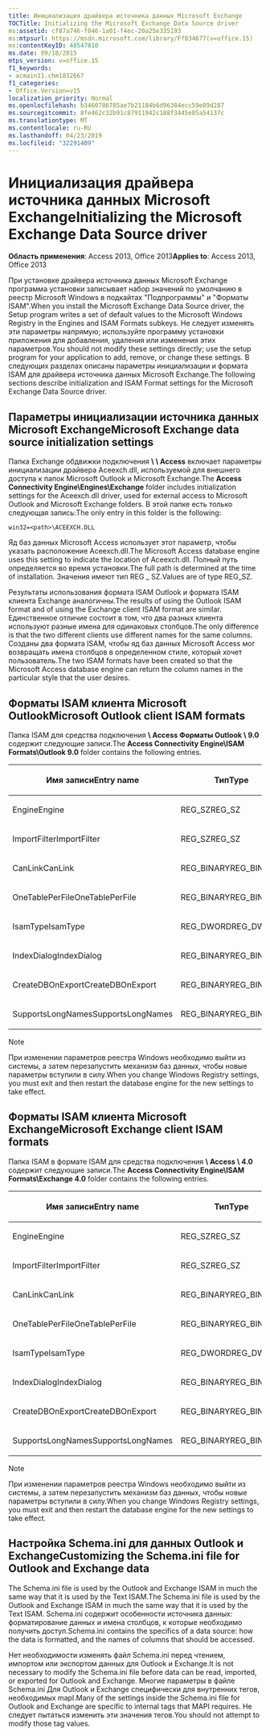 ```yaml
---
title: Инициализация драйвера источника данных Microsoft Exchange
TOCTitle: Initializing the Microsoft Exchange Data Source driver
ms:assetid: cf87a746-f846-1a01-f4ec-20a25e335193
ms:mtpsurl: https://msdn.microsoft.com/library/Ff834677(v=office.15)
ms:contentKeyID: 48547810
ms.date: 09/18/2015
mtps_version: v=office.15
f1_keywords:
- acmain11.chm1032667
f1_categories:
- Office.Version=v15
localization_priority: Normal
ms.openlocfilehash: b3460786785ae7b21184b6d96384ecc59e89d287
ms.sourcegitcommit: 8fe462c32b91c87911942c188f3445e85a54137c
ms.translationtype: MT
ms.contentlocale: ru-RU
ms.lasthandoff: 04/23/2019
ms.locfileid: "32291409"
---
```

# <a name="initializing-the-microsoft-exchange-data-source-driver"></a><span data-ttu-id="87b29-102">Инициализация драйвера источника данных Microsoft Exchange</span><span class="sxs-lookup"><span data-stu-id="87b29-102">Initializing the Microsoft Exchange Data Source driver</span></span>

<span data-ttu-id="87b29-103">**Область применения**: Access 2013, Office 2013</span><span class="sxs-lookup"><span data-stu-id="87b29-103">**Applies to**: Access 2013, Office 2013</span></span>

<span data-ttu-id="87b29-104">При установке драйвера источника данных Microsoft Exchange программа установки записывает набор значений по умолчанию в реестр Microsoft Windows в подкайтах "Подпрограммы" и "Форматы ISAM".</span><span class="sxs-lookup"><span data-stu-id="87b29-104">When you install the Microsoft Exchange Data Source driver, the Setup program writes a set of default values to the Microsoft Windows Registry in the Engines and ISAM Formats subkeys.</span></span> <span data-ttu-id="87b29-105">Не следует изменять эти параметры напрямую; используйте программу установки приложения для добавления, удаления или изменения этих параметров.</span><span class="sxs-lookup"><span data-stu-id="87b29-105">You should not modify these settings directly; use the setup program for your application to add, remove, or change these settings.</span></span> <span data-ttu-id="87b29-106">В следующих разделах описаны параметры инициализации и формата ISAM для драйвера источника данных Microsoft Exchange.</span><span class="sxs-lookup"><span data-stu-id="87b29-106">The following sections describe initialization and ISAM Format settings for the Microsoft Exchange Data Source driver.</span></span>

## <a name="microsoft-exchange-data-source-initialization-settings"></a><span data-ttu-id="87b29-107">Параметры инициализации источника данных Microsoft Exchange</span><span class="sxs-lookup"><span data-stu-id="87b29-107">Microsoft Exchange data source initialization settings</span></span>

<span data-ttu-id="87b29-108">Папка Exchange обдвижки подключения **\\ \\ Access** включает параметры инициализации драйвера Aceexch.dll, используемой для внешнего доступа к папок Microsoft Outlook и Microsoft Exchange.</span><span class="sxs-lookup"><span data-stu-id="87b29-108">The **Access Connectivity Engine\\Engines\\Exchange** folder includes initialization settings for the Aceexch.dll driver, used for external access to Microsoft Outlook and Microsoft Exchange folders.</span></span> <span data-ttu-id="87b29-109">В этой папке есть только следующая запись:</span><span class="sxs-lookup"><span data-stu-id="87b29-109">The only entry in this folder is the following:</span></span>

`win32=<path>\ACEEXCH.DLL`

<span data-ttu-id="87b29-110">Яд баз данных Microsoft Access использует этот параметр, чтобы указать расположение Aceexch.dll.</span><span class="sxs-lookup"><span data-stu-id="87b29-110">The Microsoft Access database engine uses this setting to indicate the location of Aceexch.dll.</span></span> <span data-ttu-id="87b29-111">Полный путь определяется во время установки.</span><span class="sxs-lookup"><span data-stu-id="87b29-111">The full path is determined at the time of installation.</span></span> <span data-ttu-id="87b29-112">Значения имеют тип REG \_ SZ.</span><span class="sxs-lookup"><span data-stu-id="87b29-112">Values are of type REG\_SZ.</span></span>

<span data-ttu-id="87b29-113">Результаты использования формата ISAM Outlook и формата ISAM клиента Exchange аналогичны.</span><span class="sxs-lookup"><span data-stu-id="87b29-113">The results of using the Outlook ISAM format and of using the Exchange client ISAM format are similar.</span></span> <span data-ttu-id="87b29-114">Единственное отличие состоит в том, что два разных клиента используют разные имена для одинаковых столбцов.</span><span class="sxs-lookup"><span data-stu-id="87b29-114">The only difference is that the two different clients use different names for the same columns.</span></span> <span data-ttu-id="87b29-115">Созданы два формата ISAM, чтобы яд баз данных Microsoft Access мог возвращать имена столбцов в определенном стиле, который хочет пользователь.</span><span class="sxs-lookup"><span data-stu-id="87b29-115">The two ISAM formats have been created so that the Microsoft Access database engine can return the column names in the particular style that the user desires.</span></span>

## <a name="microsoft-outlook-client-isam-formats"></a><span data-ttu-id="87b29-116">Форматы ISAM клиента Microsoft Outlook</span><span class="sxs-lookup"><span data-stu-id="87b29-116">Microsoft Outlook client ISAM formats</span></span>

<span data-ttu-id="87b29-117">Папка ISAM для средства подключения **\\ Access Форматы Outlook \\ 9.0** содержит следующие записи.</span><span class="sxs-lookup"><span data-stu-id="87b29-117">The **Access Connectivity Engine\\ISAM Formats\\Outlook 9.0** folder contains the following entries.</span></span>

<table>
<colgroup>
<col style="width: 33%" />
<col style="width: 33%" />
<col style="width: 33%" />
</colgroup>
<thead>
<tr class="header">
<th><p><span data-ttu-id="87b29-118">Имя записи</span><span class="sxs-lookup"><span data-stu-id="87b29-118">Entry name</span></span></p></th>
<th><p><span data-ttu-id="87b29-119">Тип</span><span class="sxs-lookup"><span data-stu-id="87b29-119">Type</span></span></p></th>
<th><p><span data-ttu-id="87b29-120">Значение</span><span class="sxs-lookup"><span data-stu-id="87b29-120">Value</span></span></p></th>
</tr>
</thead>
<tbody>
<tr class="odd">
<td><p><span data-ttu-id="87b29-121">Engine</span><span class="sxs-lookup"><span data-stu-id="87b29-121">Engine</span></span></p></td>
<td><p><span data-ttu-id="87b29-122">REG_SZ</span><span class="sxs-lookup"><span data-stu-id="87b29-122">REG_SZ</span></span></p></td>
<td><p><span data-ttu-id="87b29-123">Exchange</span><span class="sxs-lookup"><span data-stu-id="87b29-123">Exchange</span></span></p></td>
</tr>
<tr class="even">
<td><p><span data-ttu-id="87b29-124">ImportFilter</span><span class="sxs-lookup"><span data-stu-id="87b29-124">ImportFilter</span></span></p></td>
<td><p><span data-ttu-id="87b29-125">REG_SZ</span><span class="sxs-lookup"><span data-stu-id="87b29-125">REG_SZ</span></span></p></td>
<td><p><span data-ttu-id="87b29-126">Outlook()</span><span class="sxs-lookup"><span data-stu-id="87b29-126">Outlook()</span></span></p></td>
</tr>
<tr class="odd">
<td><p><span data-ttu-id="87b29-127">CanLink</span><span class="sxs-lookup"><span data-stu-id="87b29-127">CanLink</span></span></p></td>
<td><p><span data-ttu-id="87b29-128">REG_BINARY</span><span class="sxs-lookup"><span data-stu-id="87b29-128">REG_BINARY</span></span></p></td>
<td><p><span data-ttu-id="87b29-129">01</span><span class="sxs-lookup"><span data-stu-id="87b29-129">01</span></span></p></td>
</tr>
<tr class="even">
<td><p><span data-ttu-id="87b29-130">OneTablePerFile</span><span class="sxs-lookup"><span data-stu-id="87b29-130">OneTablePerFile</span></span></p></td>
<td><p><span data-ttu-id="87b29-131">REG_BINARY</span><span class="sxs-lookup"><span data-stu-id="87b29-131">REG_BINARY</span></span></p></td>
<td><p><span data-ttu-id="87b29-132">00</span><span class="sxs-lookup"><span data-stu-id="87b29-132">00</span></span></p></td>
</tr>
<tr class="odd">
<td><p><span data-ttu-id="87b29-133">IsamType</span><span class="sxs-lookup"><span data-stu-id="87b29-133">IsamType</span></span></p></td>
<td><p><span data-ttu-id="87b29-134">REG_DWORD</span><span class="sxs-lookup"><span data-stu-id="87b29-134">REG_DWORD</span></span></p></td>
<td><p><span data-ttu-id="87b29-135">3 </span><span class="sxs-lookup"><span data-stu-id="87b29-135">3</span></span></p></td>
</tr>
<tr class="even">
<td><p><span data-ttu-id="87b29-136">IndexDialog</span><span class="sxs-lookup"><span data-stu-id="87b29-136">IndexDialog</span></span></p></td>
<td><p><span data-ttu-id="87b29-137">REG_BINARY</span><span class="sxs-lookup"><span data-stu-id="87b29-137">REG_BINARY</span></span></p></td>
<td><p><span data-ttu-id="87b29-138">00</span><span class="sxs-lookup"><span data-stu-id="87b29-138">00</span></span></p></td>
</tr>
<tr class="odd">
<td><p><span data-ttu-id="87b29-139">CreateDBOnExport</span><span class="sxs-lookup"><span data-stu-id="87b29-139">CreateDBOnExport</span></span></p></td>
<td><p><span data-ttu-id="87b29-140">REG_BINARY</span><span class="sxs-lookup"><span data-stu-id="87b29-140">REG_BINARY</span></span></p></td>
<td><p><span data-ttu-id="87b29-141">00</span><span class="sxs-lookup"><span data-stu-id="87b29-141">00</span></span></p></td>
</tr>
<tr class="even">
<td><p><span data-ttu-id="87b29-142">SupportsLongNames</span><span class="sxs-lookup"><span data-stu-id="87b29-142">SupportsLongNames</span></span></p></td>
<td><p><span data-ttu-id="87b29-143">REG_BINARY</span><span class="sxs-lookup"><span data-stu-id="87b29-143">REG_BINARY</span></span></p></td>
<td><p><span data-ttu-id="87b29-144">01</span><span class="sxs-lookup"><span data-stu-id="87b29-144">01</span></span></p></td>
</tr>
</tbody>
</table>



> [!NOTE]
> <span data-ttu-id="87b29-145">При изменении параметров реестра Windows необходимо выйти из системы, а затем перезапустить механизм баз данных, чтобы новые параметры вступили в силу.</span><span class="sxs-lookup"><span data-stu-id="87b29-145">When you change Windows Registry settings, you must exit and then restart the database engine for the new settings to take effect.</span></span>



## <a name="microsoft-exchange-client-isam-formats"></a><span data-ttu-id="87b29-146">Форматы ISAM клиента Microsoft Exchange</span><span class="sxs-lookup"><span data-stu-id="87b29-146">Microsoft Exchange client ISAM formats</span></span>

<span data-ttu-id="87b29-147">Папка ISAM в формате ISAM для средства подключения **\\ Access \\ 4.0** содержит следующие записи.</span><span class="sxs-lookup"><span data-stu-id="87b29-147">The **Access Connectivity Engine\\ISAM Formats\\Exchange 4.0** folder contains the following entries.</span></span>

<table>
<colgroup>
<col style="width: 33%" />
<col style="width: 33%" />
<col style="width: 33%" />
</colgroup>
<thead>
<tr class="header">
<th><p><span data-ttu-id="87b29-148">Имя записи</span><span class="sxs-lookup"><span data-stu-id="87b29-148">Entry name</span></span></p></th>
<th><p><span data-ttu-id="87b29-149">Тип</span><span class="sxs-lookup"><span data-stu-id="87b29-149">Type</span></span></p></th>
<th><p><span data-ttu-id="87b29-150">Значение</span><span class="sxs-lookup"><span data-stu-id="87b29-150">Value</span></span></p></th>
</tr>
</thead>
<tbody>
<tr class="odd">
<td><p><span data-ttu-id="87b29-151">Engine</span><span class="sxs-lookup"><span data-stu-id="87b29-151">Engine</span></span></p></td>
<td><p><span data-ttu-id="87b29-152">REG_SZ</span><span class="sxs-lookup"><span data-stu-id="87b29-152">REG_SZ</span></span></p></td>
<td><p><span data-ttu-id="87b29-153">Exchange</span><span class="sxs-lookup"><span data-stu-id="87b29-153">Exchange</span></span></p></td>
</tr>
<tr class="even">
<td><p><span data-ttu-id="87b29-154">ImportFilter</span><span class="sxs-lookup"><span data-stu-id="87b29-154">ImportFilter</span></span></p></td>
<td><p><span data-ttu-id="87b29-155">REG_SZ</span><span class="sxs-lookup"><span data-stu-id="87b29-155">REG_SZ</span></span></p></td>
<td><p><span data-ttu-id="87b29-156">Exchange()</span><span class="sxs-lookup"><span data-stu-id="87b29-156">Exchange()</span></span></p></td>
</tr>
<tr class="odd">
<td><p><span data-ttu-id="87b29-157">CanLink</span><span class="sxs-lookup"><span data-stu-id="87b29-157">CanLink</span></span></p></td>
<td><p><span data-ttu-id="87b29-158">REG_BINARY</span><span class="sxs-lookup"><span data-stu-id="87b29-158">REG_BINARY</span></span></p></td>
<td><p><span data-ttu-id="87b29-159">01</span><span class="sxs-lookup"><span data-stu-id="87b29-159">01</span></span></p></td>
</tr>
<tr class="even">
<td><p><span data-ttu-id="87b29-160">OneTablePerFile</span><span class="sxs-lookup"><span data-stu-id="87b29-160">OneTablePerFile</span></span></p></td>
<td><p><span data-ttu-id="87b29-161">REG_BINARY</span><span class="sxs-lookup"><span data-stu-id="87b29-161">REG_BINARY</span></span></p></td>
<td><p><span data-ttu-id="87b29-162">00</span><span class="sxs-lookup"><span data-stu-id="87b29-162">00</span></span></p></td>
</tr>
<tr class="odd">
<td><p><span data-ttu-id="87b29-163">IsamType</span><span class="sxs-lookup"><span data-stu-id="87b29-163">IsamType</span></span></p></td>
<td><p><span data-ttu-id="87b29-164">REG_DWORD</span><span class="sxs-lookup"><span data-stu-id="87b29-164">REG_DWORD</span></span></p></td>
<td><p><span data-ttu-id="87b29-165">3 </span><span class="sxs-lookup"><span data-stu-id="87b29-165">3</span></span></p></td>
</tr>
<tr class="even">
<td><p><span data-ttu-id="87b29-166">IndexDialog</span><span class="sxs-lookup"><span data-stu-id="87b29-166">IndexDialog</span></span></p></td>
<td><p><span data-ttu-id="87b29-167">REG_BINARY</span><span class="sxs-lookup"><span data-stu-id="87b29-167">REG_BINARY</span></span></p></td>
<td><p><span data-ttu-id="87b29-168">00</span><span class="sxs-lookup"><span data-stu-id="87b29-168">00</span></span></p></td>
</tr>
<tr class="odd">
<td><p><span data-ttu-id="87b29-169">CreateDBOnExport</span><span class="sxs-lookup"><span data-stu-id="87b29-169">CreateDBOnExport</span></span></p></td>
<td><p><span data-ttu-id="87b29-170">REG_BINARY</span><span class="sxs-lookup"><span data-stu-id="87b29-170">REG_BINARY</span></span></p></td>
<td><p><span data-ttu-id="87b29-171">00</span><span class="sxs-lookup"><span data-stu-id="87b29-171">00</span></span></p></td>
</tr>
<tr class="even">
<td><p><span data-ttu-id="87b29-172">SupportsLongNames</span><span class="sxs-lookup"><span data-stu-id="87b29-172">SupportsLongNames</span></span></p></td>
<td><p><span data-ttu-id="87b29-173">REG_BINARY</span><span class="sxs-lookup"><span data-stu-id="87b29-173">REG_BINARY</span></span></p></td>
<td><p><span data-ttu-id="87b29-174">01</span><span class="sxs-lookup"><span data-stu-id="87b29-174">01</span></span></p></td>
</tr>
</tbody>
</table>



> [!NOTE]
> <span data-ttu-id="87b29-175">При изменении параметров реестра Windows необходимо выйти из системы, а затем перезапустить механизм баз данных, чтобы новые параметры вступили в силу.</span><span class="sxs-lookup"><span data-stu-id="87b29-175">When you change Windows Registry settings, you must exit and then restart the database engine for the new settings to take effect.</span></span>



## <a name="customizing-the-schemaini-file-for-outlook-and-exchange-data"></a><span data-ttu-id="87b29-176">Настройка Schema.ini для данных Outlook и Exchange</span><span class="sxs-lookup"><span data-stu-id="87b29-176">Customizing the Schema.ini file for Outlook and Exchange data</span></span>

<span data-ttu-id="87b29-177">The Schema.ini file is used by the Outlook and Exchange ISAM in much the same way that it is used by the Text ISAM.</span><span class="sxs-lookup"><span data-stu-id="87b29-177">The Schema.ini file is used by the Outlook and Exchange ISAM in much the same way that it is used by the Text ISAM.</span></span> <span data-ttu-id="87b29-178">Schema.ini содержит особенности источника данных: форматирование данных и имена столбцов, к которые необходимо получить доступ.</span><span class="sxs-lookup"><span data-stu-id="87b29-178">Schema.ini contains the specifics of a data source: how the data is formatted, and the names of columns that should be accessed.</span></span>

<span data-ttu-id="87b29-179">Нет необходимости изменять файл Schema.ini перед чтением, импортом или экспортом данных для Outlook и Exchange.</span><span class="sxs-lookup"><span data-stu-id="87b29-179">It is not necessary to modify the Schema.ini file before data can be read, imported, or exported for Outlook and Exchange.</span></span> <span data-ttu-id="87b29-180">Многие параметры в файле Schema.ini Для Outlook и Exchange специфически для внутренних тегов, необходимых mapI.</span><span class="sxs-lookup"><span data-stu-id="87b29-180">Many of the settings inside the Schema.ini file for Outlook and Exchange are specific to internal tags that MAPI requires.</span></span> <span data-ttu-id="87b29-181">Не следует пытаться изменить эти значения тегов.</span><span class="sxs-lookup"><span data-stu-id="87b29-181">You should not attempt to modify those tag values.</span></span>

